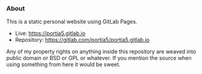 ### About

This is a static personal website using GitLab Pages.
* Live: https://portia5.gitlab.io
* Repository: https://gitlab.com/portia5/portia5.gitlab.io

Any of my property rights on anything inside this repository are weaved into public domain or BSD or GPL or whatever. If you mention the source when using something from here it would be sweet.